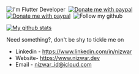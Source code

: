  
![I'm Flutter Developer](https://img.shields.io/badge/Flutter-Developer-blue?logo=flutter)&nbsp; 
[![Donate me with paypal](https://img.shields.io/badge/Donate-Paypal-blue?logo=paypal)](https://paypal.me/nizwar)&nbsp;
[![Donate me with paypal](https://img.shields.io/badge/Donate-Buymecoffee-yellow?logo=buymeacoffee)](https://www.buymeacoffee.com/hangpuan)&nbsp;
![Follow my github](https://img.shields.io/github/followers/nizwar?label=Follow%20Me&style=social)

[![My github stats](https://github-readme-stats.vercel.app/api?username=nizwar&theme=graywhite&show_icons=true)](https://github.com/nizwar)


Need something?, don't be shy to tickle me on 
* Linkedin - https://www.linkedin.com/in/nizwar
* Website- https://www.nizwar.dev
* Email - nizwar_id@icloud.com
 

